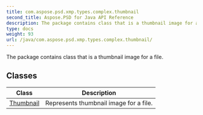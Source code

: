 ```yaml
---
title: com.aspose.psd.xmp.types.complex.thumbnail
second_title: Aspose.PSD for Java API Reference
description: The package contains class that is a thumbnail image for a file.
type: docs
weight: 93
url: /java/com.aspose.psd.xmp.types.complex.thumbnail/
---
```



The package contains class that is a thumbnail image for a file.


## Classes

| Class | Description |
| --- | --- |
| [Thumbnail](../com.aspose.psd.xmp.types.complex.thumbnail/thumbnail) | Represents thumbnail image for a file. |

